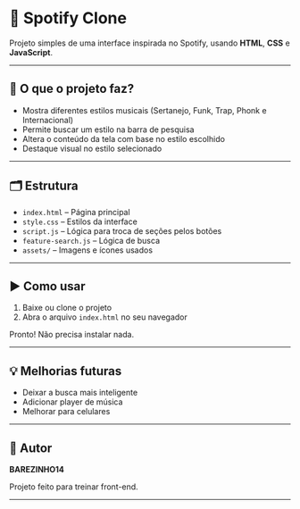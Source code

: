 # 🎵 Spotify Clone

Projeto simples de uma interface inspirada no Spotify, usando **HTML**, **CSS** e **JavaScript**.

---

## 📌 O que o projeto faz?

- Mostra diferentes estilos musicais (Sertanejo, Funk, Trap, Phonk e Internacional)
- Permite buscar um estilo na barra de pesquisa
- Altera o conteúdo da tela com base no estilo escolhido
- Destaque visual no estilo selecionado

---

## 🗂️ Estrutura

- `index.html` – Página principal
- `style.css` – Estilos da interface
- `script.js` – Lógica para troca de seções pelos botões
- `feature-search.js` – Lógica de busca
- `assets/` – Imagens e ícones usados

---

## ▶️ Como usar

1. Baixe ou clone o projeto
2. Abra o arquivo `index.html` no seu navegador

Pronto! Não precisa instalar nada.

---

## 💡 Melhorias futuras

- Deixar a busca mais inteligente
- Adicionar player de música
- Melhorar para celulares

---

## 👤 Autor

**BAREZINHO14**

Projeto feito para treinar front-end.

---
